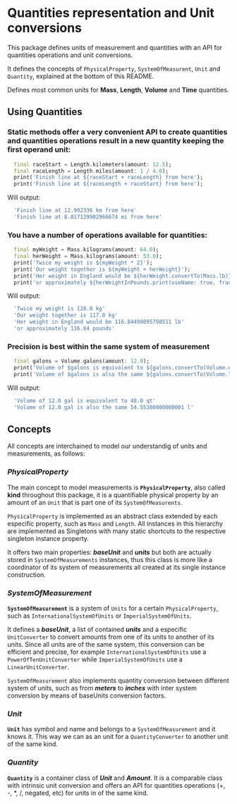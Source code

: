 # Quantities representation and Unit conversions

This package defines units of measurement and quantities with an API for quantities operations and unit conversions.

It defines the concepts of `PhysicalProperty`, `SystemOfMeasurent`, `Unit` and `Quantity`, explained at the bottom of this README.

Defines most common units for **Mass**, **Length**, **Volume** and **Time** quantities.

## Using Quantities

### Static methods offer a very convenient API to create quantities and quantities operations result in a new quantity keeping the first operand unit:
```dart
  final raceStart = Length.kilometers(amount: 12.5);
  final raceLength = Length.miles(amount: 1 / 4.0);
  print('Finish line at ${raceStart + raceLength} from here');
  print('Finish line at ${raceLength + raceStart} from here');
```

Will output:
```dart
  'Finish line at 12.902336 km from here'
  'Finish line at 8.017139902966674 mi from here'
```

### You have a number of operations available for quantities:
```dart
  final myWeight = Mass.kilograms(amount: 64.0);
  final herWeight = Mass.kilograms(amount: 53.0);
  print('Twice my weight is ${myWeight * 2}');
  print('Our weight together is ${myWeight + herWeight}');
  print('Her weight in England would be ${herWeight.convertTo(Mass.lb)}');
  print('or approximately ${herWeightInPounds.print(useName: true, fractionDigits: 2)}');
```

Will output:
```dart
  'Twice my weight is 128.0 kg'
  'Our weight together is 117.0 kg'
  'Her weight in England would be 116.84499895798511 lb'
  'or approximately 116.84 pounds'
```

### Precision is best within the same system of measurement
```dart
  final galons = Volume.galons(amount: 12.0);
  print('Volume of $galons is equivalent to ${galons.convertTo(Volume.qt)}');
  print('Volume of $galons is also the same ${galons.convertTo(Volume.l)}');
```

Will output:
```dart
  'Volume of 12.0 gal is equivalent to 48.0 qt'
  'Volume of 12.0 gal is also the same 54.55308000000001 l'
```

## Concepts

All concepts are interchained to model our understandig of units and measurements, as follows:

### ***PhysicalProperty***

The main concept to model measurements is **`PhysicalProperty`**, also called **kind** throughout this package, it is a quantifiable physical property by an amount of an `Unit` that is part one of its `SystemOfMeasurents`.

`PhysicalProperty` is implemented as an abstract class extended by each especific property, such as `Mass` and `Length`. All instances in this hierarchy are implemented as Singletons with many static shortcuts to the respective singleton instance property.

It offers two main properties: ***baseUnit*** and ***units*** but both are actually stored in `SystemOfMeasurements` instances, thus this class is more like a coordinator of its system of measurements all created at its single instance construction.

### ***SystemOfMeasurement***

**`SystemOfMeasurement`** is a system of `Units` for a certain `PhysicalProperty`, such as `InternationalSystemOfUnits` or `ImperialSystemOfUnits`.

It defines a ***baseUnit***, a list of contained ***units*** and a especific `UnitConverter` to convert amounts from one of its units to another of its units. Since all units are of the same system, this conversion can be efficient and precise, for example `InternationalSystemOfUnits` use a `PowerOfTenUnitConverter` while `ImperialSystemOfUnits` use a `LinearUnitConverter`.

`SystemOfMeasurement` also implements quantity conversion between different system of units, such as from ***meters*** to ***inches*** with inter system conversion by means of baseUnits conversion factors.

### ***Unit***

**`Unit`** has symbol and name and belongs to a `SystemOfMeasurement` and it knows it. This way we can as an unit for a `QuantityConverter` to another unit of the same kind.

### ***Quantity***

**`Quantity`** is a container class of ***Unit*** and ***Amount***. It is a comparable class with intrinsic unit conversion and offers an API for 
quantities operations (+, -, *, /, negated, etc) for units in of the same kind.